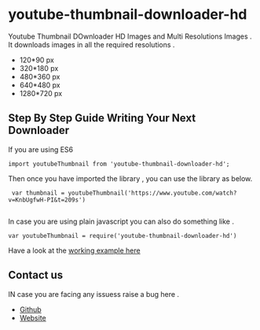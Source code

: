 # youtube-thumbnail-downloader-hd
Youtube Thumbnail DOwnloader HD Images and Multi Resolutions Images . 
It downloads images in all the required resolutions .
- 120*90 px
- 320*180 px
- 480*360 px
- 640*480 px
- 1280*720 px

## Step By Step Guide Writing Your Next Downloader 
If you are using ES6 

```
import youtubeThumbnail from 'youtube-thumbnail-downloader-hd';

```
 
Then once you have imported the library , you can use the library as below.
```
 var thumbnail = youtubeThumbnail('https://www.youtube.com/watch?v=KnbUgfwH-PI&t=209s')
 
```

In case you are using plain javascript you can also do something like .
```
var youtubeThumbnail = require('youtube-thumbnail-downloader-hd')
```

Have a look at the [working example here](https://thelinuxterminal.com/youtube-thumbnail-downloader)

## Contact us 
IN case you are facing any issuess raise a bug here . 
- [Github](https://github.com/Sanjay007/youtube-thumbnail-downloader-hd/issues)
- [Website](https://frugalisminds.com) 

